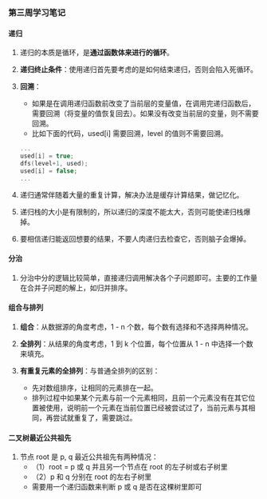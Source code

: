 ### 第三周学习笔记

#### 递归
1. 递归的本质是循环，是**通过函数体来进行的循环**。

2. **递归终止条件**：使用递归首先要考虑的是如何结束递归，否则会陷入死循环。

3. **回溯**：
	* 如果是在调用递归函数前改变了当前层的变量值，在调用完递归函数后，需要回溯（将变量的值恢复回去）。如果没有改变当前层的变量，则不需要回溯。
	* 比如下面的代码，used[i] 需要回溯，level 的值则不需要回溯。
	
	```C++
	...
	used[i] = true;
	dfs(level+1, used);
	used[i] = false;
	...
	```
	
4. 递归通常伴随着大量的重复计算，解决办法是缓存计算结果，做记忆化。

5. 递归栈的大小是有限制的，所以递归的深度不能太大，否则可能使递归栈爆掉。

6. 要相信递归能返回想要的结果，不要人肉递归去检查它，否则脑子会爆掉。

#### 分治
1. 分治中分的逻辑比较简单，直接递归调用解决各个子问题即可。主要的工作量在合并子问题的解上，如归并排序。

#### 组合与排列
1. **组合**：从数据源的角度考虑，1 - n 个数，每个数有选择和不选择两种情况。

2. **全排列**：从结果的角度考虑，1 到 k 个位置，每个位置从 1 - n 中选择一个数来填充。

3. **有重复元素的全排列**：与普通全排列的区别：
    * 先对数组排序，让相同的元素排在一起。
    * 排列过程中如果某个元素与前一个元素相同，且前一个元素没有在其它位置被使用，说明前一个元素在当前位置已经被尝试过了，当前元素与其相同，再尝试就重复了，需要跳过。

#### 二叉树最近公共祖先
1. 节点 root 是 p, q 最近公共祖先有两种情况：
 	* （1）root = p 或 q 并且另一个节点在 root 的左子树或右子树里
	* （2）p 和 q 分别在 root 的左右子树里
	* 需要用一个递归函数来判断 p 或 q 是否在这棵树里即可
